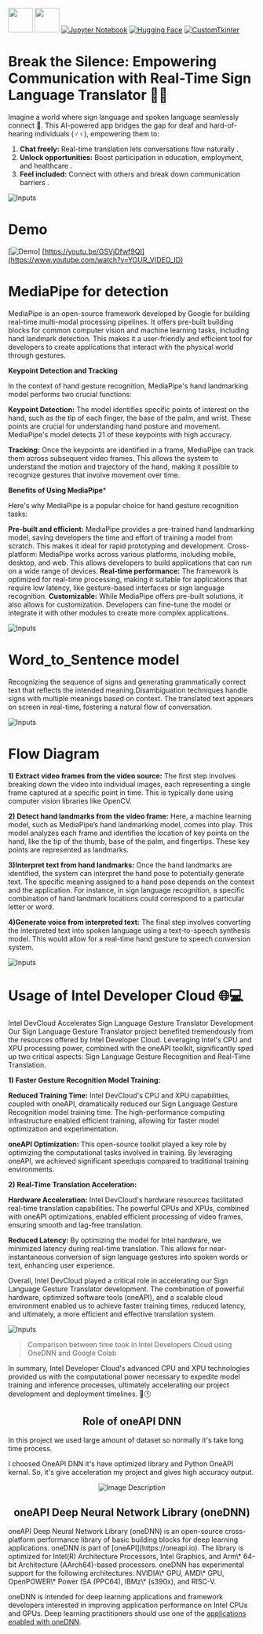 [<img src="https://upload.wikimedia.org/wikipedia/commons/thumb/0/0e/Intel_logo_%282020%2C_light_blue%29.svg/300px-Intel_logo_%282020%2C_light_blue%29.svg.png" width="50">](https://www.intel.com/)
[<img src="https://www.intel.com/content/dam/develop/public/us/en/images/admin/oneapi-logo-rev-4x3-rwd.png" width="50">](https://www.intel.com/)
[![Jupyter Notebook](https://img.shields.io/badge/Jupyter%20Notebook-%23F37626.svg?style=flat&logo=jupyter&logoColor=white)](https://jupyter.org/)
[![Hugging Face](https://img.shields.io/badge/Hugging%20Face-%2334D058.svg?style=flat&logo=hugging-face&logoColor=white)](https://huggingface.co/)
[![CustomTkinter](https://img.shields.io/badge/CustomTkinter-%23your_color?style=flat&logo=customtkinter&logoColor=white)](https://github.com/customtkinter/customtkinter)


# Break the Silence: Empowering Communication with Real-Time Sign Language  Translator 🧏🏻 


Imagine a world where sign language and spoken language seamlessly connect  🤝.
This AI-powered app bridges the gap for deaf and hard-of-hearing individuals (♂️♀️), empowering them to:

 1) **Chat freely:** Real-time translation lets conversations flow naturally .
 2) **Unlock opportunities:** Boost participation in education, employment, and healthcare .
 3) **Feel included:** Connect with others and break down communication barriers .


![Inputs](images/UI.png)

# Demo
[![Demo](Demo.png)]
[https://youtu.be/GSVjDfwf9QI](https://www.youtube.com/watch?v=YOUR_VIDEO_ID)




# MediaPipe for detection

MediaPipe is an open-source framework developed by Google for building real-time multi-modal processing pipelines. It offers pre-built building blocks for common computer vision and machine learning tasks, including hand landmark detection. This makes it a user-friendly and efficient tool for developers to create applications that interact with the physical world through gestures.

 **Keypoint Detection and Tracking**

 In the context of hand gesture recognition, MediaPipe's hand landmarking model performs two crucial functions:
 
 **Keypoint Detection:** The model identifies specific points of interest on the hand, such as the tip of each finger, the base of the palm, and wrist. These points are 
 crucial  for understanding hand posture and movement. MediaPipe's model detects 21 of these keypoints with high accuracy.
 
 **Tracking:** Once the keypoints are identified in a frame, MediaPipe can track them across subsequent video frames. This allows the system to understand the motion and  trajectory of the hand, making it possible to recognize gestures that involve movement over time.

**Benefits of Using MediaPipe***

 Here's why MediaPipe is a popular choice for hand gesture recognition tasks:
 
 **Pre-built and efficient:** MediaPipe provides a pre-trained hand landmarking model, saving developers the time and effort of training a model from scratch. This makes it 
 ideal for rapid prototyping and development.
 Cross-platform: MediaPipe works across various platforms, including mobile, desktop, and web. This allows developers to build applications that can run on a wide range of 
 devices.
 **Real-time performance:** The framework is optimized for real-time processing, making it suitable for applications that require low latency, like gesture-based interfaces 
 or sign language recognition.
 **Customizable:** While MediaPipe offers pre-built solutions, it also allows for customization. Developers can fine-tune the model or integrate it with other modules to 
 create more complex applications.

 ![Inputs](images/download.png)


# Word_to_Sentence model 
 Recognizing the sequence of signs and generating grammatically correct text that reflects the intended meaning.Disambiguation techniques handle signs with multiple 
 meanings based on context. The translated text appears on screen in real-time, fostering a natural flow of conversation.

![Inputs](images/word_to_sentence.png)





# Flow Diagram 

**1) Extract video frames from the video source:**
                The first step involves breaking down the video into individual images, each representing a single frame captured at a specific point in time. This is typically done using computer vision libraries like OpenCV.


**2) Detect hand landmarks from the video frame:** 
                Here, a machine learning model, such as MediaPipe’s hand landmarking model, comes into play. This model analyzes each frame and identifies the location of key points on the hand, like the tip of the thumb, base of the palm, and fingertips. These key points are represented as landmarks.

**3)Interpret text from hand landmarks:** 
                Once the hand landmarks are identified, the system can interpret the hand pose to potentially generate text. The specific meaning assigned to a hand pose depends on the context and the application. For instance, in sign language recognition, a specific combination of hand landmark locations could correspond to a particular letter or word.

**4)Generate voice from interpreted text:** 
               The final step involves converting the interpreted text into spoken language using a text-to-speech synthesis model. This would allow for a real-time hand gesture to speech conversion system.

![Inputs](images/Flow.jpg)
               





# Usage of Intel Developer Cloud 🌐💻


Intel DevCloud Accelerates Sign Language Gesture Translator Development
Our Sign Language Gesture Translator project benefited tremendously from the resources offered by Intel Developer Cloud.  Leveraging Intel's CPU and XPU processing power, combined with the oneAPI toolkit, significantly sped up two critical aspects: Sign Language Gesture Recognition and Real-Time Translation.

**1) Faster Gesture Recognition Model Training:**

**Reduced Training Time:** Intel DevCloud's CPU and XPU capabilities, coupled with oneAPI, dramatically reduced our Sign Language Gesture Recognition model training time.  The high-performance computing infrastructure enabled efficient training, allowing for faster model optimization and experimentation.

**oneAPI Optimization:**  This open-source toolkit played a key role by optimizing the computational tasks involved in training.  By leveraging oneAPI, we achieved significant speedups compared to traditional training environments.

**2) Real-Time Translation Acceleration:**

**Hardware Acceleration:**  Intel DevCloud's hardware resources facilitated real-time translation capabilities.  The powerful CPUs and XPUs, combined with oneAPI optimizations, enabled efficient processing of video frames, ensuring smooth and lag-free translation.

**Reduced Latency:**  By optimizing the model for Intel hardware, we minimized latency during real-time translation. This allows for near-instantaneous conversion of sign language gestures into spoken words or text, enhancing user experience.

Overall, Intel DevCloud played a critical role in accelerating our Sign Language Gesture Translator development.  The combination of powerful hardware, optimized software tools (oneAPI), and a scalable cloud environment enabled us to achieve faster training times, reduced latency, and ultimately, a more efficient and effective translation system.

![Inputs](images/comparison.png)

>Comparison between time took in Intel Developers Cloud using OneDNN and Google Colab
    
In summary, Intel Developer Cloud's advanced CPU and XPU technologies provided us with the computational power necessary to expedite model training and inference processes, ultimately accelerating our project development and deployment timelines. 🚀🕒


<h2 align=center>Role of oneAPI DNN</h2>
In this project we used large amount of dataset so normally it's take long time process.

I choosed OneAPI DNN it's have optimized library and Python OneAPI kernal. So, it's give acceleration my project and gives high accuracy output. 

<p align="center">
  <img src=https://openbenchmarking.org/logos/pts_onednn.png alt="Image Description">
</p>
<h2 align=center>oneAPI Deep Neural Network Library (oneDNN)</h2>
oneAPI Deep Neural Network Library (oneDNN) is an open-source cross-platform
performance library of basic building blocks for deep learning applications.
oneDNN is part of [oneAPI](https://oneapi.io).
The library is optimized for Intel(R) Architecture Processors, Intel Graphics,
and Arm\* 64-bit Architecture (AArch64)-based processors. oneDNN has
experimental support for the following architectures: NVIDIA\* GPU,
AMD\* GPU, OpenPOWER\* Power ISA (PPC64), IBMz\* (s390x), and RISC-V.

oneDNN is intended for deep learning applications and framework
developers interested in improving application performance
on Intel CPUs and GPUs. Deep learning practitioners should use one of the
[applications enabled with oneDNN](#applications-enabled-with-onednn).
